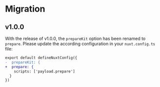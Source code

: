 # Migration

## v1.0.0

With the release of v1.0.0, the `prepareKit` option has been renamed to `prepare`. Please update the according configuration in your `nuxt.config.ts` file:

```diff
export default defineNuxtConfig({
-  prepareKit: {
+  prepare: {
    scripts: ['payload.prepare']
  }
})
```
